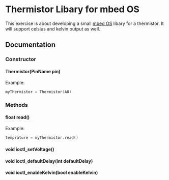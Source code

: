 # Thermistor Libary for mbed OS
This exercise is about developing a small [mbed OS](https://os.mbed.com/) libary for a thermistor.
It will support celsius and kelvin output as well. 

## Documentation

### Constructor
#### Thermistor(PinName pin)

Example:
```cpp
myThermistor = Thermistor(A0)
```
### Methods

#### float read()

Example:
```cpp
temprature = myThermistor.read()
```
#### void ioctl_setVoltage()

#### void ioctl_defaultDelay(int defaultDelay)

#### void ioctl_enableKelvin(bool enableKelvin)

